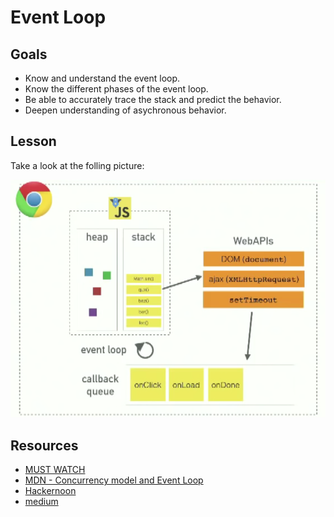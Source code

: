 # Event Loop 

## Goals 
* Know and understand the event loop.
* Know the different phases of the event loop. 
* Be able to accurately trace the stack and predict the behavior.
* Deepen understanding of asychronous behavior. 

## Lesson

Take a look at the folling picture:

![](./eventloopimg.png)

## Resources
* [MUST WATCH](http://latentflip.com/loupe/?code=JC5vbignYnV0dG9uJywgJ2NsaWNrJywgZnVuY3Rpb24gb25DbGljaygpIHsKICAgIHNldFRpbWVvdXQoZnVuY3Rpb24gdGltZXIoKSB7CiAgICAgICAgY29uc29sZS5sb2coJ1lvdSBjbGlja2VkIHRoZSBidXR0b24hJyk7ICAgIAogICAgfSwgMjAwMCk7Cn0pOwoKY29uc29sZS5sb2coIkhpISIpOwoKc2V0VGltZW91dChmdW5jdGlvbiB0aW1lb3V0KCkgewogICAgY29uc29sZS5sb2coIkNsaWNrIHRoZSBidXR0b24hIik7Cn0sIDUwMDApOwoKY29uc29sZS5sb2coIldlbGNvbWUgdG8gbG91cGUuIik7!!!PGJ1dHRvbj5DbGljayBtZSE8L2J1dHRvbj4%3D)
* [MDN - Concurrency model and Event Loop](https://developer.mozilla.org/en-US/docs/Web/JavaScript/EventLoop)
* [Hackernoon](https://hackernoon.com/understanding-js-the-event-loop-959beae3ac40)
* [medium](https://medium.com/front-end-hacking/javascript-event-loop-explained-4cd26af121d4)
